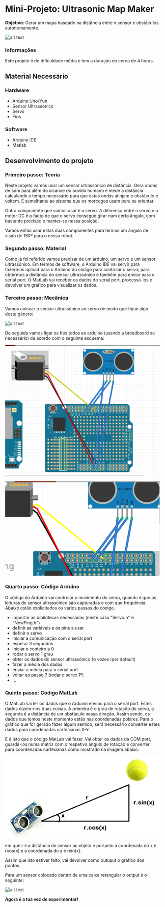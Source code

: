# Mini-Projeto: Ultrasonic Map Maker

**Objetivo**: Gerar um mapa baseado na distância entre o sensor e obstáculos autonomamente.

![alt text](https://hackster.imgix.net/uploads/cover_image/file/150523/IMG_20160407_141357.jpg?auto=compress%2Cformat&w=900&h=675&fit=min)

### Informações

Este projeto é de dificuldade média e tem a duração de cerca de 4 horas.

## Material Necessário

### Hardware

* Arduino Uno/Yun
* Sensor Ultrassónico
* Servo
* Fios

### Software

* Arduino IDE
* Matlab


## Desenvolvimento do projeto

### Primeiro passo: Teoria

Neste projeto vamos usar um sensor ultrassónico de distância. Gera ondas de som para além do alcance do ouvido humano e mede a distância calculando o tempo necessário para que estas ondas atinjam o obstáculo e voltem. É semelhante ao sistema que os morcegos usam para se orientar.

Outra componente que vamos usar é o servo. A diferença entre o servo e o motor DC é o facto de que o servo consegue girar num certo ângulo, com bastante precisão e manter-se nessa posição.

Vamos então usar estas duas componentes para termos um ângulo de visão de 180º para o nosso robot.

### Segundo passo: Material

Como já foi referido vamos precisar de um arduino, um servo e um sensor ultrassónico. Em termos de software, o Arduino IDE vai servir para fazermos upload para o Arduino do código para controlar o servo; para obtermos a distância do sensor ultrassónico e também para enviar para o serial port. O MatLab vai receber os dados do serial port, processá-los e devolver um gráfico para visualizar os dados.

### Terceiro passo: Mecânica

Vamos colocar o sensor ultrassónico ao servo de modo que fique algo deste género:

![alt text](https://hackster.imgix.net/uploads/image/file/150528/IMG_20160407_141058.jpg?auto=compress%2Cformat&w=680&h=510&fit=max)

De seguida vamos ligar os fios todos ao arduino (usando a breadboard se necessário) de acordo com o seguinte esquema:

![alt text](https://raw.githubusercontent.com/HackerSchool/mini-projects/master/Ultrasonic%20Map%20Maker/imagens/scheme.PNG)

![alt text](https://raw.githubusercontent.com/HackerSchool/mini-projects/master/Ultrasonic%20Map%20Maker/imagens/scheme2.PNG)

### Quarto passo: Código Arduino

O código do Arduino vai controlar o movimento do servo, quando é que as leituras do sensor ultrassónico são capturadas e com que frequência. Abaixo estão explicitados os vários passos do código.

* importar as bibliotecas necessárias (neste caso "Servo.h" e "NewPing.h")
* definir as variáveis e os pins a usar
* definir o servo
* iniciar a comunicação com o serial port
* esperar 3 segundos
* iniciar o conteiro a 0
* rodar o servo 1 grau
* obter os dados do sensor ultrassónico 1o vezes (por default)
* fazer a média dos dados
* enviar a média para o serial port
* voltar ao passo 7 (rodar o servo 1º)
* ...

### Quinto passo: Código MatLab

O MatLab vai ler os dados que o Arduino enviou para o serial port. Estes dados dizem-nos duas coisas. A primeira é o grau de rotação do servo, a segunda é a distância de um obstáculo nessa direção. Assim sendo, os dados que temos neste momento estão nas coordenadas polares. Para o gráfico que for gerado fazer algum sentido, será necessário converter estes dados para coordenadas cartesianas X-Y.

E é isto que o código MatLab vai fazer. Vai obter os dados da COM port, guardá-los numa matriz com o respetivo ângulo de rotação e converter para coordenadas cartesianas como mostrado na imagem abaixo.

![alt text](https://raw.githubusercontent.com/HackerSchool/mini-projects/master/Ultrasonic%20Map%20Maker/imagens/coordinates.png)

em que r é a distância do sensor ao objeto e portanto a coordenada do x é rcos(x) e a coordenada do y é rsin(x).

Assim que isto estiver feito, vai devolver como outuput o gráfico dos pontos.

Para um sensor colocado dentro de uma caixa retangular o output é o seguinte:

![alt text](https://hackster.imgix.net/uploads/image/file/150530/desk%20mapping.jpg?auto=compress%2Cformat&w=1280&h=960&fit=max)

**Agora é a tua vez de experimentar!**
